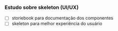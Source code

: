 ### Estudo sobre skeleton (UI/UX)
- [ ] storiebook para documentação dos componentes
- [ ] skeleton para melhor experiência do usuário
